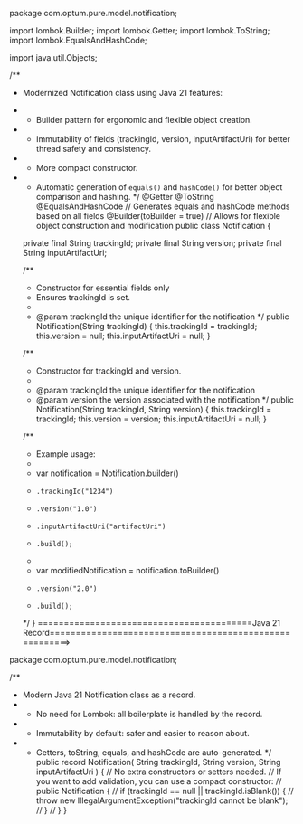 package com.optum.pure.model.notification;

import lombok.Builder;
import lombok.Getter;
import lombok.ToString;
import lombok.EqualsAndHashCode;

import java.util.Objects;

/**
 * Modernized Notification class using Java 21 features:
 * - Builder pattern for ergonomic and flexible object creation.
 * - Immutability of fields (trackingId, version, inputArtifactUri) for better thread safety and consistency.
 * - More compact constructor.
 * - Automatic generation of `equals()` and `hashCode()` for better object comparison and hashing.
 */
@Getter
@ToString
@EqualsAndHashCode // Generates equals and hashCode methods based on all fields
@Builder(toBuilder = true) // Allows for flexible object construction and modification
public class Notification {

    private final String trackingId;
    private final String version;
    private final String inputArtifactUri;

    /**
     * Constructor for essential fields only
     * Ensures trackingId is set.
     * 
     * @param trackingId the unique identifier for the notification
     */
    public Notification(String trackingId) {
        this.trackingId = trackingId;
        this.version = null;
        this.inputArtifactUri = null;
    }

    /**
     * Constructor for trackingId and version.
     * 
     * @param trackingId the unique identifier for the notification
     * @param version the version associated with the notification
     */
    public Notification(String trackingId, String version) {
        this.trackingId = trackingId;
        this.version = version;
        this.inputArtifactUri = null;
    }

    /**
     * Example usage:
     * 
     * var notification = Notification.builder()
     *     .trackingId("1234")
     *     .version("1.0")
     *     .inputArtifactUri("artifactUri")
     *     .build();
     * 
     * var modifiedNotification = notification.toBuilder()
     *     .version("2.0")
     *     .build();
     */
}
=========================================Java 21 Record=======================================================>

package com.optum.pure.model.notification;

/**
 * Modern Java 21 Notification class as a record.
 * - No need for Lombok: all boilerplate is handled by the record.
 * - Immutability by default: safer and easier to reason about.
 * - Getters, toString, equals, and hashCode are auto-generated.
 */
public record Notification(
        String trackingId,
        String version,
        String inputArtifactUri
) {
    // No extra constructors or setters needed.
    // If you want to add validation, you can use a compact constructor:
    // public Notification {
    //     if (trackingId == null || trackingId.isBlank()) {
    //         throw new IllegalArgumentException("trackingId cannot be blank");
    //     }
    // }
}
